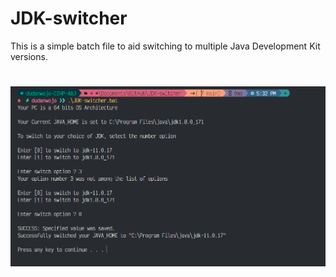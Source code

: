 # JDK-switcher

This is a simple batch file to aid switching to multiple Java Development Kit versions.

#

![JDK-switcher](./JDK-switcher.png "JDK-switcher")
